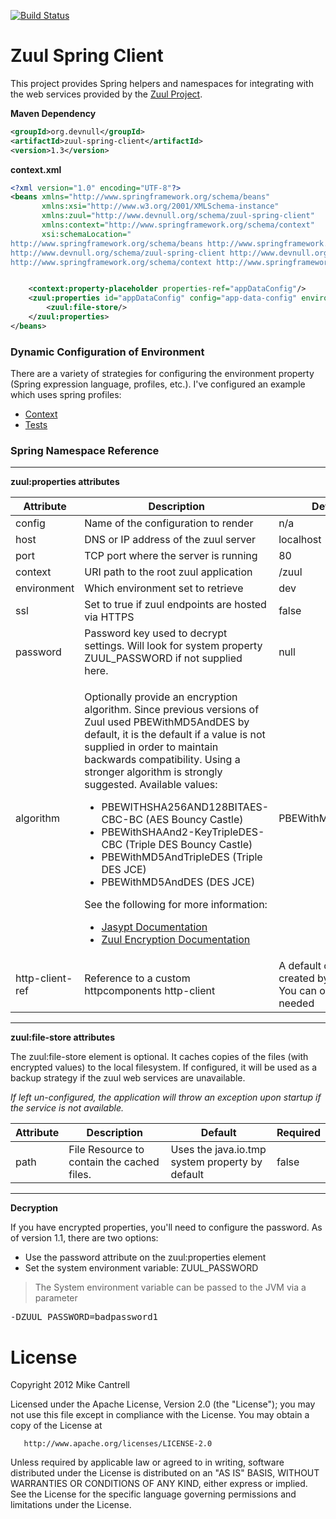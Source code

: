 [![Build Status](https://travis-ci.org/mcantrell/zuul-spring-client.png?branch=master)](https://travis-ci.org/mcantrell/zuul-spring-client)

# Zuul Spring Client

This project provides Spring helpers and namespaces for integrating with the web services provided by the
[Zuul Project](https://github.com/mcantrell/Zuul/wiki).


**Maven Dependency**
```xml
<groupId>org.devnull</groupId>
<artifactId>zuul-spring-client</artifactId>
<version>1.3</version>
```

**context.xml**
```xml
<?xml version="1.0" encoding="UTF-8"?>
<beans xmlns="http://www.springframework.org/schema/beans"
       xmlns:xsi="http://www.w3.org/2001/XMLSchema-instance"
       xmlns:zuul="http://www.devnull.org/schema/zuul-spring-client"
       xmlns:context="http://www.springframework.org/schema/context"
       xsi:schemaLocation="
http://www.springframework.org/schema/beans http://www.springframework.org/schema/beans/spring-beans-3.1.xsd
http://www.devnull.org/schema/zuul-spring-client http://www.devnull.org/schema/zuul-spring-client-1.3.xsd
http://www.springframework.org/schema/context http://www.springframework.org/schema/context/spring-context-3.1.xsd">


    <context:property-placeholder properties-ref="appDataConfig"/>
    <zuul:properties id="appDataConfig" config="app-data-config" environment="prod">
        <zuul:file-store/>
    </zuul:properties>
</beans>
```

### Dynamic Configuration of Environment

There are a variety of strategies for configuring the environment property (Spring expression language, profiles, etc.). I've configured an example which uses spring profiles:

* [Context](https://github.com/mcantrell/zuul-spring-client/blob/master/src/test/resources/test-zuul-profiles-context.xml)
* [Tests](https://github.com/mcantrell/zuul-spring-client/tree/master/src/test/groovy/org/devnull/client/spring/profiles)


### Spring Namespace Reference
<hr/>

**zuul:properties attributes**
<table>
	<thead>
		<tr>
			<th>Attribute</th>
			<th>Description</th>
			<th>Default</th>
			<th>Required</th>
		</tr>
	</thead>
	<tbody>
		<tr>
			<td>config</td>
			<td>Name of the configuration to render</td>
			<td>n/a</td>
			<td>true</td>
		<tr>
		<tr>
			<td>host</td>
			<td>DNS or IP address of the zuul server</td>
			<td>localhost</td>
			<td>false</td>
		<tr>
		<tr>
			<td>port</td>
			<td>TCP port where the server is running</td>
			<td>80</td>
			<td>false</td>
		<tr>
		<tr>
			<td>context</td>
			<td>URI path to the root zuul application</td>
			<td>/zuul</td>
			<td>false</td>
		<tr>
		<tr>
			<td>environment</td>
			<td>Which environment set to retrieve</td>
			<td>dev</td>
			<td>false</td>
		<tr>
		<tr>
			<td>ssl</td>
			<td>Set to true if zuul endpoints are hosted via HTTPS</td>
			<td>false</td>
			<td>false</td>
		<tr>
		<tr>
			<td>password</td>
			<td>Password key used to decrypt settings. Will look for system property ZUUL_PASSWORD if not supplied here.</td>
			<td>null</td>
			<td>false</td>
		<tr>
        <tr>
            <td>algorithm</td>
            <td>
                <p>Optionally provide an encryption algorithm. Since previous versions of Zuul used PBEWithMD5AndDES by
                default, it is the default if a value is not supplied in order to maintain backwards compatibility. Using a
                stronger algorithm is strongly suggested. Available values: </p>
                <ul>
                    <li>PBEWITHSHA256AND128BITAES-CBC-BC (AES Bouncy Castle)</li>
                    <li>PBEWithSHAAnd2-KeyTripleDES-CBC (Triple DES Bouncy Castle)</li>
                    <li>PBEWithMD5AndTripleDES (Triple DES JCE)</li>
                    <li>PBEWithMD5AndDES (DES JCE)</li>
                </ul>
                <p>
                    See the following for more information:
                </p>
                <ul>
                    <li><a href="http://www.jasypt.org/encrypting-configuration.html">Jasypt Documentation</a></li>
                    <li><a href="https://github.com/mcantrell/Zuul/wiki/Encryption">Zuul Encryption Documentation</a></li>
                <ul>
            </td>
            <td>PBEWithMD5AndDES</td>
            <td>false</td>
        <tr>
		<tr>
			<td>http-client-ref</td>
			<td>Reference to a custom httpcomponents http-client</td>
			<td>A default client is created by default. You can override if needed</td>
			<td>false</td>
		<tr>
	</tbody>
</table>
<hr/>

**zuul:file-store attributes**

The zuul:file-store element is optional. It caches copies of the files (with encrypted values) to the local filesystem. If configured, it will be used as a backup strategy if the zuul web services are unavailable.

_If left un-configured, the application will throw an exception upon startup if the service is not available._

<table>
	<thead>
		<tr>
			<th>Attribute</th>
			<th>Description</th>
			<th>Default</th>
			<th>Required</th>
		</tr>
	</thead>
	<tbody>
		<tr>
			<td>path</td>
			<td>File Resource to contain the cached files.</td>
			<td>Uses the java.io.tmp system property by default</td>
			<td>false</td>
		<tr>
	</tbody>
</table>
<hr/>

**Decryption**

If you have encrypted properties, you'll need to configure the password. As of version 1.1, there are two options:

* Use the password attribute on the zuul:properties element
* Set the system environment variable: ZUUL_PASSWORD


<blockquote>The System environment variable can be passed to the JVM via a parameter</blockquote>
<pre>
-DZUUL_PASSWORD=badpassword1
</pre>


# License

   Copyright 2012 Mike Cantrell

   Licensed under the Apache License, Version 2.0 (the "License");
   you may not use this file except in compliance with the License.
   You may obtain a copy of the License at

       http://www.apache.org/licenses/LICENSE-2.0

   Unless required by applicable law or agreed to in writing, software
   distributed under the License is distributed on an "AS IS" BASIS,
   WITHOUT WARRANTIES OR CONDITIONS OF ANY KIND, either express or implied.
   See the License for the specific language governing permissions and
   limitations under the License.
